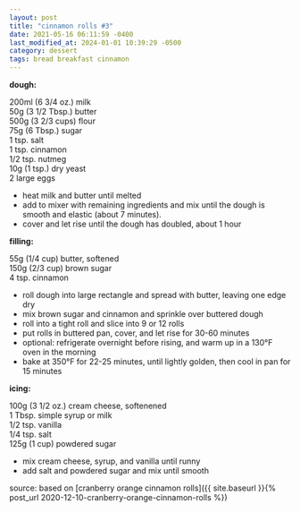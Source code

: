 ```yaml
---
layout: post
title: "cinnamon rolls #3"
date: 2021-05-16 06:11:59 -0400
last_modified_at: 2024-01-01 10:39:29 -0500
category: dessert
tags: bread breakfast cinnamon
---
```


**dough:**

200ml (6 3/4 oz.) milk  
50g (3 1/2 Tbsp.) butter  
500g (3 2/3 cups) flour  
75g (6 Tbsp.) sugar  
1 tsp. salt  
1 tsp. cinnamon  
1/2 tsp. nutmeg  
10g (1 tsp.) dry yeast  
2 large eggs  

* heat milk and butter until melted
* add to mixer with remaining ingredients and mix until the dough is smooth and elastic (about 7 minutes).
* cover and let rise until the dough has doubled, about 1 hour

**filling:**

55g (1/4 cup) butter, softened  
150g (2/3 cup) brown sugar  
4 tsp. cinnamon  
* roll dough into large rectangle and spread with butter, leaving one edge dry
* mix brown sugar and cinnamon and sprinkle over buttered dough
* roll into a tight roll and slice into 9 or 12 rolls
* put rolls in buttered pan, cover, and let rise for 30-60 minutes
* optional: refrigerate overnight before rising, and warm up in a 130°F oven in the morning
* bake at 350°F for 22-25 minutes, until lightly golden, then cool in pan for 15 minutes

**icing:**

100g (3 1/2 oz.) cream cheese, softenened  
1 Tbsp. simple syrup or milk  
1/2 tsp. vanilla  
1/4 tsp. salt  
125g (1 cup) powdered sugar  
* mix cream cheese, syrup, and vanilla until runny
* add salt and powdered sugar and mix until smooth

source: based on [cranberry orange cinnamon rolls]({{ site.baseurl }}{% post_url 2020-12-10-cranberry-orange-cinnamon-rolls %})
